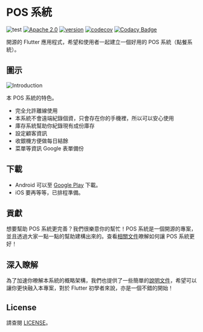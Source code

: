 # POS 系統

![test](https://github.com/evan361425/flutter-pos-system/workflows/test/badge.svg?branch=master)
[![Apache 2.0](https://img.shields.io/github/license/nebula-plugins/gradle-netflixoss-project-plugin.svg)](http://www.apache.org/licenses/LICENSE-2.0)
[![version](https://img.shields.io/github/v/tag/evan361425/flutter-pos-system)](https://github.com/evan361425/flutter-pos-system/releases/latest)
[![codecov](https://codecov.io/gh/evan361425/flutter-pos-system/branch/master/graph/badge.svg?token=KCMZRMU47V)](https://codecov.io/gh/evan361425/flutter-pos-system)
[![Codacy Badge](https://app.codacy.com/project/badge/Grade/a3713a1200f340e78f7209f4a55be993)](https://www.codacy.com/gh/evan361425/flutter-pos-system/dashboard?utm_source=github.com&utm_medium=referral&utm_content=evan361425/flutter-pos-system&utm_campaign=Badge_Grade)

開源的 Flutter 應用程式，希望和使用者一起建立一個好用的 POS 系統（點餐系統）。

## 圖示

![Introduction](https://evan361425.github.io/flutter-pos-system/images/index-introduction.png)

本 POS 系統的特色。

-   完全允許離線使用
-   本系統不會遠端紀錄個資，只會存在你的手機裡，所以可以安心使用
-   庫存系統幫助你紀錄現有成份庫存
-   設定顧客資訊
-   收銀機方便做每日結餘
-   菜單等資訊 Google 表單備份

## 下載

-   Android 可以至 [Google Play](https://play.google.com/store/apps/details?id=com.evanlu.possystem) 下載。
-   iOS 要再等等，已排程準備。

## 貢獻

想要幫助 POS 系統更完善？我們很樂意你的幫忙！POS 系統是一個開源的專案，並且透過大家一點一點的幫助建構出來的。查看[相關文件](https://evan361425.github.io/flutter-pos-system/about/contribute)暸解如何讓 POS 系統更好！

## 深入瞭解

為了加速你暸解本系統的概略架構，我們也提供了一些簡單的[說明文件](https://evan361425.github.io/flutter-pos-system/about/structure)，希望可以讓你更快融入本專案，對於 Flutter 初學者來說，亦是一個不錯的開始！

## License

請查閱 [LICENSE](LICENSE)。
